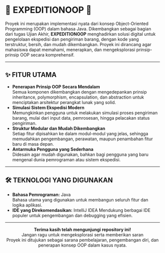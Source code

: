 # 🚚 EXPEDITIONOOP 🚚

Proyek ini merupakan implementasi nyata dari konsep Object-Oriented Programming (OOP) dalam bahasa Java. Dikembangkan sebagai bagian dari tugas Ujian Akhir, **EXPEDITIONOOP** menghadirkan solusi digital untuk pengelolaan ekspedisi dan pengiriman barang, dengan kode yang terstruktur, bersih, dan mudah dikembangkan. Proyek ini dirancang agar mahasiswa dapat memahami, menerapkan, dan mengeksplorasi prinsip-prinsip OOP secara komprehensif.

---

## ✨ FITUR UTAMA

- **Penerapan Prinsip OOP Secara Mendalam**  
  Semua komponen dikembangkan dengan mengedepankan prinsip inheritance, polymorphism, encapsulation, dan abstraction untuk menciptakan arsitektur perangkat lunak yang solid.
- **Simulasi Sistem Ekspedisi Modern**  
  Memungkinkan pengguna untuk melakukan simulasi proses pengiriman barang, mulai dari input data, pemrosesan, hingga pelacakan status pengiriman.
- **Struktur Modular dan Mudah Dikembangkan**  
  Setiap fitur dipisahkan ke dalam modul-modul yang jelas, sehingga memudahkan pengembangan, perawatan, maupun penambahan fitur baru di masa depan.
- **Antarmuka Pengguna yang Sederhana**  
  Didesain agar mudah digunakan, bahkan bagi pengguna yang baru mengenal dunia pemrograman atau sistem ekspedisi.

---

## 🛠️ TEKNOLOGI YANG DIGUNAKAN

- **Bahasa Pemrograman:** Java  
  Bahasa utama yang digunakan untuk membangun seluruh fitur dan logika aplikasi.
- **IDE yang Direkomendasikan:** IntelliJ IDEA
  Mendukung berbagai IDE populer untuk pengembangan dan debugging yang efisien.

---

<p align="center">
  <b>Terima kasih telah mengunjungi repository ini!</b><br>
  Jangan ragu untuk mengeksplorasi serta memberikan saran<br>
  Proyek ini ditujukan sebagai sarana pembelajaran, pengembangan diri, dan penerapan konsep OOP dalam kasus nyata.<br>
</p>
